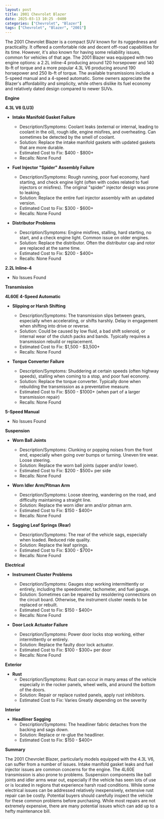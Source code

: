 ```yaml
---
layout: post
title: 2001 Chevrolet Blazer
date: 2025-03-13 10:25 -0400
categories: ["Chevrolet", "Blazer"]
tags: ["Chevrolet", "Blazer", "2001"]
---
```

The 2001 Chevrolet Blazer is a compact SUV known for its ruggedness and practicality. It offered a comfortable ride and decent off-road capabilities for its time. However, it's also known for having some reliability issues, common for vehicles of that age. The 2001 Blazer was equipped with two engine options: a 2.2L inline-4 producing around 120 horsepower and 140 lb-ft of torque and a more popular 4.3L V6 producing around 190 horsepower and 250 lb-ft of torque. The available transmissions include a 5-speed manual and a 4-speed automatic. Some owners appreciate the Blazer's affordability and simplicity, while others dislike its fuel economy and relatively dated design compared to newer SUVs.

**Engine**

**4.3L V6 (LU3)**

*   **Intake Manifold Gasket Failure**
    *   Description/Symptoms: Coolant leaks (external or internal, leading to coolant in the oil), rough idle, engine misfires, and overheating. Can sometimes be detected by the smell of coolant.
    *   Solution: Replace the intake manifold gaskets with updated gaskets that are more durable.
    *   Estimated Cost to Fix: $400 - $800+
    *   Recalls: None Found

*   **Fuel Injector "Spider" Assembly Failure**
    *   Description/Symptoms: Rough running, poor fuel economy, hard starting, and check engine light (often with codes related to fuel injectors or misfires). The original "spider" injector design was prone to leaking.
    *   Solution: Replace the entire fuel injector assembly with an updated version.
    *   Estimated Cost to Fix: $300 - $600+
    *   Recalls: None Found

*   **Distributor Problems**
    *   Description/Symptoms: Engine misfires, stalling, hard starting, no start, and a check engine light. Common issue on older engines.
    *   Solution: Replace the distributor. Often the distributor cap and rotor are replaced at the same time.
    *   Estimated Cost to Fix: $200 - $400+
    *   Recalls: None Found

**2.2L Inline-4**
* No Issues Found

**Transmission**

**4L60E 4-Speed Automatic**

*   **Slipping or Harsh Shifting**
    *   Description/Symptoms: The transmission slips between gears, especially when accelerating, or shifts harshly. Delay in engagement when shifting into drive or reverse.
    *   Solution: Could be caused by low fluid, a bad shift solenoid, or internal wear of the clutch packs and bands. Typically requires a transmission rebuild or replacement.
    *   Estimated Cost to Fix: $1,500 - $3,500+
    *   Recalls: None Found

*   **Torque Converter Failure**
    *   Description/Symptoms: Shuddering at certain speeds (often highway speeds), stalling when coming to a stop, and poor fuel economy.
    *   Solution: Replace the torque converter. Typically done when rebuilding the transmission as a preventative measure.
    *   Estimated Cost to Fix: $500 - $1000+ (when part of a larger transmission repair)
    *   Recalls: None Found

**5-Speed Manual**
* No Issues Found

**Suspension**

*   **Worn Ball Joints**
    *   Description/Symptoms: Clunking or popping noises from the front end, especially when going over bumps or turning. Uneven tire wear. Loose steering.
    *   Solution: Replace the worn ball joints (upper and/or lower).
    *   Estimated Cost to Fix: $200 - $500+ per side
    *   Recalls: None Found

*   **Worn Idler Arm/Pitman Arm**
    *   Description/Symptoms: Loose steering, wandering on the road, and difficulty maintaining a straight line.
    *   Solution: Replace the worn idler arm and/or pitman arm.
    *   Estimated Cost to Fix: $150 - $400+
    *   Recalls: None Found

*   **Sagging Leaf Springs (Rear)**
    *   Description/Symptoms: The rear of the vehicle sags, especially when loaded. Reduced ride quality.
    *   Solution: Replace the leaf springs.
    *   Estimated Cost to Fix: $300 - $700+
    *   Recalls: None Found

**Electrical**

*   **Instrument Cluster Problems**
    *   Description/Symptoms: Gauges stop working intermittently or entirely, including the speedometer, tachometer, and fuel gauge.
    *   Solution: Sometimes can be repaired by resoldering connections on the circuit board. Otherwise, the instrument cluster needs to be replaced or rebuilt.
    *   Estimated Cost to Fix: $150 - $400+
    *   Recalls: None Found

*   **Door Lock Actuator Failure**
    *   Description/Symptoms: Power door locks stop working, either intermittently or entirely.
    *   Solution: Replace the faulty door lock actuator.
    *   Estimated Cost to Fix: $100 - $300+ per door
    *   Recalls: None Found

**Exterior**

*   **Rust**
    *   Description/Symptoms: Rust can occur in many areas of the vehicle especially in the rocker panels, wheel wells, and around the bottom of the doors.
    *   Solution: Repair or replace rusted panels, apply rust inhibitors.
    *   Estimated Cost to Fix: Varies Greatly depending on the severity

**Interior**

*   **Headliner Sagging**
    *   Description/Symptoms: The headliner fabric detaches from the backing and sags down.
    *   Solution: Replace or re-glue the headliner.
    *   Estimated Cost to Fix: $150 - $400+

**Summary**

The 2001 Chevrolet Blazer, particularly models equipped with the 4.3L V6, can suffer from a number of issues. Intake manifold gasket leaks and fuel injector issues are common concerns for the engine. The 4L60E transmission is also prone to problems. Suspension components like ball joints and idler arms wear out, especially if the vehicle has seen lots of use or is located in regions that experience harsh road conditions. While some electrical issues can be addressed relatively inexpensively, extensive rust repair can be costly. Potential buyers should carefully inspect the vehicle for these common problems before purchasing. While most repairs are not extremely expensive, there are many potential issues which can add up to a hefty maintenance bill.


